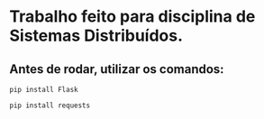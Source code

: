 # Trabalho feito para disciplina de Sistemas Distribuídos.

## Antes de rodar, utilizar os comandos:
```pip install Flask```

```pip install requests```